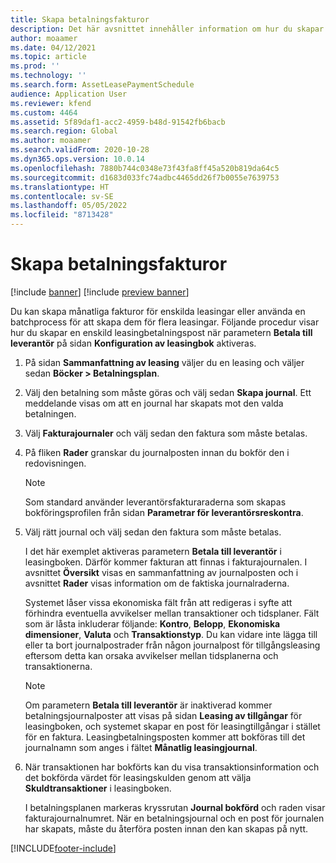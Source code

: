 ```yaml
---
title: Skapa betalningsfakturor
description: Det här avsnittet innehåller information om hur du skapar månatliga leasingfakturor. Du kan skapa fakturor för enskilda leasingar eller använda en batchprocess för att skapa dem för flera leasingar.
author: moaamer
ms.date: 04/12/2021
ms.topic: article
ms.prod: ''
ms.technology: ''
ms.search.form: AssetLeasePaymentSchedule
audience: Application User
ms.reviewer: kfend
ms.custom: 4464
ms.assetid: 5f89daf1-acc2-4959-b48d-91542fb6bacb
ms.search.region: Global
ms.author: moaamer
ms.search.validFrom: 2020-10-28
ms.dyn365.ops.version: 10.0.14
ms.openlocfilehash: 7880b744c0348e73f43fa8ff45a520b819da64c5
ms.sourcegitcommit: d1683d033fc74adbc4465dd26f7b0055e7639753
ms.translationtype: HT
ms.contentlocale: sv-SE
ms.lasthandoff: 05/05/2022
ms.locfileid: "8713428"
---
```

# <a name="create-payment-invoices"></a>Skapa betalningsfakturor

[!include [banner](../includes/banner.md)]
[!include [preview banner](../includes/preview-banner.md)]


Du kan skapa månatliga fakturor för enskilda leasingar eller använda en batchprocess för att skapa dem för flera leasingar. Följande procedur visar hur du skapar en enskild leasingbetalningspost när parametern **Betala till leverantör** på sidan **Konfiguration av leasingbok** aktiveras.

1. På sidan **Sammanfattning av leasing** väljer du en leasing och väljer sedan **Böcker \> Betalningsplan**.
2. Välj den betalning som måste göras och välj sedan **Skapa journal**. Ett meddelande visas om att en journal har skapats mot den valda betalningen.
3. Välj **Fakturajournaler** och välj sedan den faktura som måste betalas.
4. På fliken **Rader** granskar du journalposten innan du bokför den i redovisningen.

    > [!NOTE]
    > Som standard använder leverantörsfakturaraderna som skapas bokföringsprofilen från sidan **Parametrar för leverantörsreskontra**.

5. Välj rätt journal och välj sedan den faktura som måste betalas.

    I det här exemplet aktiveras parametern **Betala till leverantör** i leasingboken. Därför kommer fakturan att finnas i fakturajournalen. I avsnittet **Översikt** visas en sammanfattning av journalposten och i avsnittet **Rader** visas information om de faktiska journalraderna.
    
   Systemet låser vissa ekonomiska fält från att redigeras i syfte att förhindra eventuella avvikelser mellan transaktioner och tidsplaner. Fält som är låsta inkluderar följande: **Kontro**, **Belopp**, **Ekonomiska dimensioner**, **Valuta** och **Transaktionstyp**. Du kan vidare inte lägga till eller ta bort journalpostrader från någon journalpost för tillgångsleasing eftersom detta kan orsaka avvikelser mellan tidsplanerna och transaktionerna.

    > [!NOTE]
    > Om parametern **Betala till leverantör** är inaktiverad kommer betalningsjournalposter att visas på sidan **Leasing av tillgångar** för leasingboken, och systemet skapar en post för leasingtillgångar i stället för en faktura. Leasingbetalningsposten kommer att bokföras till det journalnamn som anges i fältet **Månatlig leasingjournal**.

6. När transaktionen har bokförts kan du visa transaktionsinformation och det bokförda värdet för leasingskulden genom att välja **Skuldtransaktioner** i leasingboken.

    I betalningsplanen markeras kryssrutan **Journal bokförd** och raden visar fakturajournalnumret. När en betalningsjournal och en post för journalen har skapats, måste du återföra posten innan den kan skapas på nytt.


[!INCLUDE[footer-include](../../includes/footer-banner.md)]
